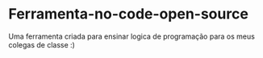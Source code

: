 # Ferramenta-no-code-open-source
Uma ferramenta criada para ensinar logica de programação para os meus colegas de classe :)
